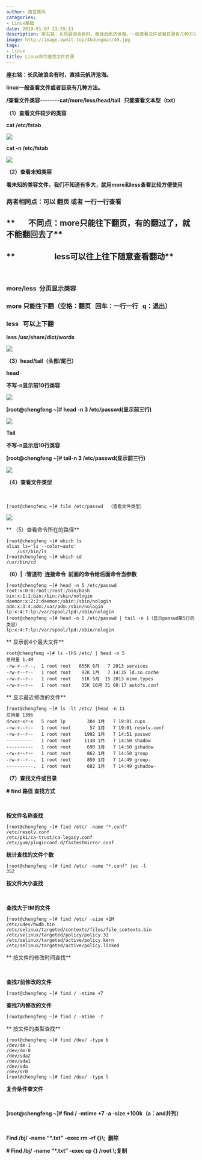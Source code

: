 ```yaml
---
author: 南宫乘风
categories:
- Linux基础
date: 2019-01-07 23:55:11
description: 座右铭：长风破浪会有时，直挂云帆济沧海。一般查看文件或者目录有几种方法。查看文件类容只能查看文本型查看文件较少的类容查看未知类容看未知的类容文件，我们不知道有多大，就用和查看比较方便使用两者相同点：可。。。。。。。
image: http://image.ownit.top/4kdongman/49.jpg
tags:
- linux
title: Linux命令查找文件目录
---
```


<!--more-->

**座右铭：长风破浪会有时，直挂云帆济沧海。**

**linux一般查看文件或者目录有几种方法。**

**/查看文件类容--------cat/more/less/head/tail   只能查看文本型（txt）**

**（1）查看文件较少的类容**

**cat /etc/fstab**

**![](http://image.ownit.top/csdn/20190107233111669.png)**

**cat \-n /etc/fstab**

**![](http://image.ownit.top/csdn/2019010723333718.png)**

**（2）查看未知类容**

**看未知的类容文件，我们不知道有多大，就用more和less查看比较方便使用**

### **两者相同点：可以 翻页 或者 一行一行查看**

## **       不同点：more只能往下翻页，有的翻过了，就不能翻回去了**

## **                     less可以往上往下随意查看翻动**

 

### **more/less  分页显示类容**

### **more 只能往下翻（空格：翻页   回车：一行一行   q：退出）**

### **less   可以上下翻**

**less /usr/share/dict/words**

**![](http://image.ownit.top/csdn/2019010723400934.png)**

**（3）head/tail（头部/尾巴）**

**head**

**不写-n显示前10行类容**

**![](http://image.ownit.top/csdn/2019010723430748.png)**

**\[root\@chengfeng \~\]# head \-n 3 /etc/passwd\(显示前三行\)**

**![](http://image.ownit.top/csdn/20190107234153885.png)**

**Tail**

**不写-n显示后10行类容**

**\[root\@chengfeng \~\]# tail-n 3 /etc/passwd\(显示前三行\)**

**![](http://image.ownit.top/csdn/20190107234448629.png)**

**（4）查看文件类型**

 

```
[root@chengfeng ~]# file /etc/passwd  （查看文件类型）
```

**![](http://image.ownit.top/csdn/20190107234655848.png)**

** （5）查看命令所在的路径**

```
[root@chengfeng ~]# which ls
alias ls='ls --color=auto'
	/usr/bin/ls
[root@chengfeng ~]# which cd
/usr/bin/cd
```

**（6）|  :管道符  连接命令  前面的命令给后面命令当参数**

```
[root@chengfeng ~]# head -n 5 /etc/passwd
root:x:0:0:root:/root:/bin/bash
bin:x:1:1:bin:/bin:/sbin/nologin
daemon:x:2:2:daemon:/sbin:/sbin/nologin
adm:x:3:4:adm:/var/adm:/sbin/nologin
lp:x:4:7:lp:/var/spool/lpd:/sbin/nologin
[root@chengfeng ~]# head -n 5 /etc/passwd | tail -n 1（显示passwd第5行的类容）
lp:x:4:7:lp:/var/spool/lpd:/sbin/nologin
```

** 显示前4个最大文件**

```
root@chengfeng ~]# ls -lhS /etc/ | head -n 5
总用量 1.4M
-rw-r--r--.  1 root root   655K 6月   7 2013 services
-rw-r--r--   1 root root    92K 1月   7 14:35 ld.so.cache
-rw-r--r--   1 root root    51K 5月  15 2013 mime.types
-rw-r--r--   1 root root    15K 10月 31 08:17 autofs.conf
```

** 显示最近修改的文件**

```
[root@chengfeng ~]# ls -lt /etc/ |head -n 11
总用量 1396
drwxr-xr-x   5 root lp        304 1月   7 19:01 cups
-rw-r--r--   1 root root       57 1月   7 19:01 resolv.conf
-rw-r--r--   1 root root     1992 1月   7 14:51 passwd
----------   1 root root     1138 1月   7 14:50 shadow
----------   1 root root      690 1月   7 14:50 gshadow
-rw-r--r--   1 root root      862 1月   7 14:50 group
-rw-r--r--.  1 root root      850 1月   7 14:49 group-
----------.  1 root root      682 1月   7 14:49 gshadow-
```

**（7）查找文件或目录**

**\# find 路径 查找方式**

 

**按文件名称查找**

```
[root@chengfeng ~]# find /etc/ -name "*.conf"
/etc/resolv.conf
/etc/pki/ca-trust/ca-legacy.conf
/etc/yum/pluginconf.d/fastestmirror.conf

```

**统计查找的文件个数**

```
[root@chengfeng ~]# find /etc/ -name "*.conf" |wc -l
352
```

**按文件大小查找**

 

**查找大于1M的文件**

```
[root@chengfeng ~]# find /etc/ -size +1M
/etc/udev/hwdb.bin
/etc/selinux/targeted/contexts/files/file_contexts.bin
/etc/selinux/targeted/policy/policy.31
/etc/selinux/targeted/active/policy.kern
/etc/selinux/targeted/active/policy.linked
```

** 按文件的修改时间查找**

 

**查找7前修改的文件**

```
[root@chengfeng ~]# find / -mtime +7
```

**查找7内修改的文件**

```
[root@chengfeng ~]# find / -mtime -7
```

** 按文件的类型查找**

```
[root@chengfeng ~]# find /dev/ -type b
/dev/dm-1
/dev/dm-0
/dev/sda2
/dev/sda1
/dev/sda
/dev/sr0
[root@chengfeng ~]# find /dev/ -type l
```

**复合条件查文件**

 

**\[root\@chengfeng \~\]# find / \-mtime +7 \-a \-size +100k（a：and并列）**

 

**Find /bj/ \-name “\*.txt”  \-exec rm \-rf \{\}\\;  删除**

**\# Find /bj/ \-name “\*.txt”  \-exec cp \{\} /root \\;复制**